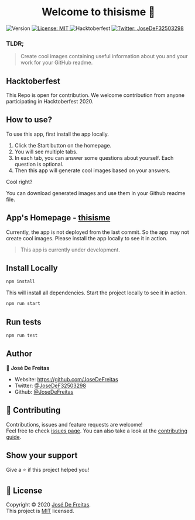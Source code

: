 <h1 align="center">Welcome to thisisme 👋</h1>
<p>
  <img alt="Version" src="https://img.shields.io/badge/version-0.1.0-blue.svg?cacheSeconds=2592000" />
  <a href="https://github.com/JoseDeFreitas/thisisme/blob/main/license" target="_blank">
    <img alt="License: MIT" src="https://img.shields.io/badge/License-MIT-yellow.svg" />
  </a>
  <img alt="Hacktoberfest" src="https://img.shields.io/badge/Hacktoberfest-Accepted-%23FF8AE2" />
  <a href="https://twitter.com/JoseDeF32503298" target="_blank">
    <img alt="Twitter: JoseDeF32503298" src="https://img.shields.io/twitter/follow/JoseDeF32503298.svg?style=social" />
  </a>
</p>

### TLDR;
> Create cool images containing useful information about you and your work for your GitHub readme.

## Hacktoberfest

This Repo is open for contribution. We welcome contribution from anyone participating in Hacktoberfest 2020. 

## How to use?
To use this app, first install the app locally. 
1. Click the Start button on the homepage.
2. You will see multiple tabs.
3. In each tab, you can answer some questions about yourself. Each question is optional.
4. Then this app will generate cool images based on your answers.

Cool right?

You can download generated images and use them in your Github readme file.

## App's Homepage - [thisisme](https://thisisme.vercel.app/)
Currently, the app is not deployed from the last commit. So the app may not create cool images. Please install the app locally to see it in action.

> This app is currently under development.

## Install Locally

```sh
npm install
```
This will install all dependencies. Start the project locally to see it in action.

```sh
npm run start
```
## Run tests

```sh
npm run test
```

## Author

👤 **José De Freitas**

* Website: https://github.com/JoseDeFreitas
* Twitter: [@JoseDeF32503298](https://twitter.com/JoseDeF32503298)
* Github: [@JoseDeFreitas](https://github.com/JoseDeFreitas)

## 🤝 Contributing

Contributions, issues and feature requests are welcome!
<br />
Feel free to check [issues page](https://github.com/JoseDeFreitas/thisisme/issues). You can also take a look at the [contributing guide](https://github.com/JoseDeFreitas/thisisme/blob/main/contributing.md).

## Show your support

Give a ⭐️ if this project helped you!

## 📝 License

Copyright © 2020 [José De Freitas](https://github.com/JoseDeFreitas).<br />
This project is [MIT](https://github.com/JoseDeFreitas/thisisme/blob/main/license) licensed.
